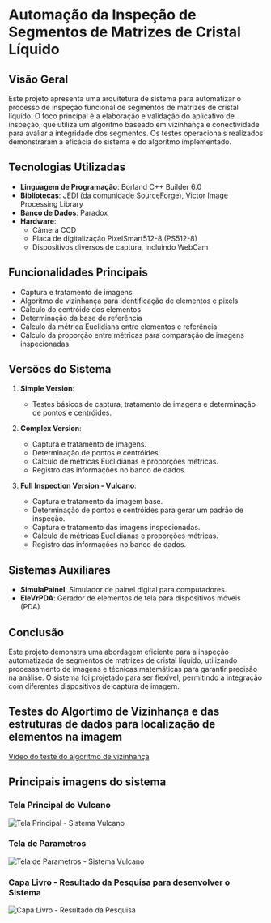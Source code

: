 # Automação da Inspeção de Segmentos de Matrizes de Cristal Líquido

## Visão Geral

Este projeto apresenta uma arquitetura de sistema para automatizar o processo de inspeção funcional de segmentos de matrizes de cristal líquido. O foco principal é a elaboração e validação do aplicativo de inspeção, que utiliza um algoritmo baseado em vizinhança e conectividade para avaliar a integridade dos segmentos. Os testes operacionais realizados demonstraram a eficácia do sistema e do algoritmo implementado.

## Tecnologias Utilizadas

- **Linguagem de Programação**: Borland C++ Builder 6.0
- **Bibliotecas**: JEDI (da comunidade SourceForge), Victor Image Processing Library
- **Banco de Dados**: Paradox
- **Hardware**:
  - Câmera CCD
  - Placa de digitalização PixelSmart512-8 (PS512-8)
  - Dispositivos diversos de captura, incluindo WebCam

## Funcionalidades Principais

- Captura e tratamento de imagens
- Algoritmo de vizinhança para identificação de elementos e pixels
- Cálculo do centróide dos elementos
- Determinação da base de referência
- Cálculo da métrica Euclidiana entre elementos e referência
- Cálculo da proporção entre métricas para comparação de imagens inspecionadas

## Versões do Sistema

1. **Simple Version**: 
   - Testes básicos de captura, tratamento de imagens e determinação de pontos e centróides.

2. **Complex Version**:
   - Captura e tratamento de imagens.
   - Determinação de pontos e centróides.
   - Cálculo de métricas Euclidianas e proporções métricas.
   - Registro das informações no banco de dados.

3. **Full Inspection Version - Vulcano**:
   - Captura e tratamento da imagem base.
   - Determinação de pontos e centróides para gerar um padrão de inspeção.
   - Captura e tratamento das imagens inspecionadas.
   - Cálculo de métricas Euclidianas e proporções métricas.
   - Registro das informações no banco de dados.

## Sistemas Auxiliares

- **SimulaPainel**: Simulador de painel digital para computadores.
- **EleVrPDA**: Gerador de elementos de tela para dispositivos móveis (PDA).

## Conclusão

Este projeto demonstra uma abordagem eficiente para a inspeção automatizada de segmentos de matrizes de cristal líquido, utilizando processamento de imagens e técnicas matemáticas para garantir precisão na análise. O sistema foi projetado para ser flexível, permitindo a integração com diferentes dispositivos de captura de imagem.


## Testes do Algortimo de Vizinhança e das estruturas de dados para localização de elementos na imagem

[Video do teste do algoritmo de vizinhança](https://youtu.be/JpsyqKUG5YU)

## Principais imagens do sistema

### Tela Principal do Vulcano
![Tela Principal - Sistema Vulcano](https://mdcursos.dev.br/img/sisdesk/TelaPrincipal.jpg)

### Tela de Parametros
![Tela de Parametros - Sistema Vulcano](https://mdcursos.dev.br/img/sisdesk/TelaParametro.jpg)

### Capa Livro - Resultado da Pesquisa para desenvolver o Sistema
![Capa Livro - Resultado da Pesquisa](https://mdcursos.dev.br/img/sisdesk/Capa_Livro.png)
